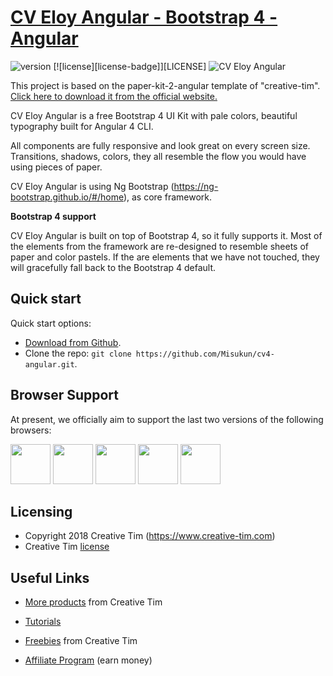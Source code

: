 # [CV Eloy Angular - Bootstrap 4 - Angular ](http://www.eloyariascurriculum.com/) 

![version](https://img.shields.io/badge/version-1.0.0-blue.svg) [![license][license-badge]][LICENSE] 
![CV Eloy Angular](http://eloyariascurriculum.com/assets/img/portada.jpg "CV Eloy Angular")

This project is based on the paper-kit-2-angular template of "creative-tim".
[Click here to download it from the official website.](https://www.creative-tim.com/product/paper-kit-2-angular)

CV Eloy Angular is a free Bootstrap 4 UI Kit with pale colors, beautiful typography built for Angular 4 CLI.

All components are fully responsive and look great on every screen size. Transitions, shadows, colors, they all resemble the flow you would have using pieces of paper.

CV Eloy Angular is using Ng Bootstrap (https://ng-bootstrap.github.io/#/home), as core framework.

**Bootstrap 4 support**

CV Eloy Angular is built on top of Bootstrap 4, so it fully supports it. Most of the elements from the framework are re-designed to resemble sheets of paper and color pastels. If the are elements that we have not touched, they will gracefully fall back to the Bootstrap 4 default.


## Quick start

Quick start options:

- [Download from Github](https://github.com/Misukun/cv4-angular.git).
- Clone the repo: `git clone https://github.com/Misukun/cv4-angular.git`.


## Browser Support

At present, we officially aim to support the last two versions of the following browsers:

<img src="https://s3.amazonaws.com/creativetim_bucket/github/browser/chrome.png" width="64" height="64"> <img src="https://s3.amazonaws.com/creativetim_bucket/github/browser/firefox.png" width="64" height="64"> <img src="https://s3.amazonaws.com/creativetim_bucket/github/browser/edge.png" width="64" height="64"> <img src="https://s3.amazonaws.com/creativetim_bucket/github/browser/safari.png" width="64" height="64"> <img src="https://s3.amazonaws.com/creativetim_bucket/github/browser/opera.png" width="64" height="64">


## Licensing

- Copyright 2018 Creative Tim (https://www.creative-tim.com)
- Creative Tim [license](https://www.creative-tim.com/license)

## Useful Links

- [More products](https://www.creative-tim.com/bootstrap-themes) from Creative Tim

- [Tutorials](https://www.youtube.com/channel/UCVyTG4sCw-rOvB9oHkzZD1w)

- [Freebies](https://www.creative-tim.com/bootstrap-themes/free) from Creative Tim

- [Affiliate Program](https://www.creative-tim.com/affiliates/new) (earn money)

